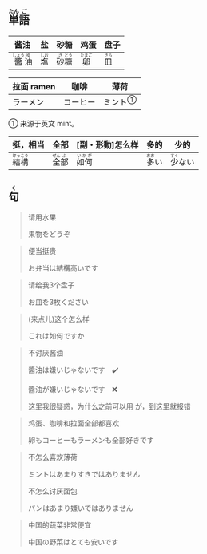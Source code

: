 ## <ruby>単<rt>たん</rt>語<rt>ご</rt></ruby>

| 酱油                                        | 盐                           | 砂糖                                      | 鸡蛋                           | 盘子                         |
| ------------------------------------------- | ---------------------------- | ----------------------------------------- | ------------------------------ | ---------------------------- |
| <ruby>醬<rt>しょう</rt>油<rt>ゆ</rt></ruby> | <ruby>塩<rt>しお</rt></ruby> | <ruby>砂<rt>さ</rt>糖<rt>とう</rt></ruby> | <ruby>卵<rt>たまご</rt></ruby> | <ruby>皿<rt>さら</rt></ruby> |

| 拉面 ramen | 咖啡     | 薄荷                      |
| ---------- | -------- | ------------------------- |
| ラーメン   | コーヒー | <a>ミント</a><sup>①</sup> |

① 来源于英文 mint。

| 挺，相当                                    | 全部                                      | [副・形動]怎么样                 | 多的                           | 少的                             |
| ------------------------------------------- | ----------------------------------------- | -------------------------------- | ------------------------------ | -------------------------------- |
| <ruby>結<rt>けっ</rt>構<rt>こう</rt></ruby> | <ruby>全<rt>ぜん</rt>部<rt>ぶ</rt></ruby> | <ruby>如何<rt>いかが</rt></ruby> | <ruby>多<rt>おお</rt>い</ruby> | <ruby>少<rt>すく</rt>ない</ruby> |



## <ruby>句<rt>く</rt></ruby>

> 请用水果
> 
> 果物をどうぞ

> 便当挺贵
> 
> お弁当は結構高いです

> 请给我3个盘子
> 
> お皿を3枚ください

> (来点儿)这个怎么样
> 
> これは如何ですか

> 不讨厌酱油
> 
> 醬油は嫌いじゃないです　✔️
> 
> 醬油が嫌いじゃないです　❌
> 
> 这里我很疑惑，为什么之前可以用 が，到这里就报错

> 鸡蛋、咖啡和拉面全部都喜欢
>
> 卵もコーヒーもラーメンも全部好きです

> 不怎么喜欢薄荷
>
> ミントはあまりすきではありません
>
> 不怎么讨厌面包
>
> パンはあまり嫌いではありません

> 中国的蔬菜非常便宜
>
> 中国の野菜はとても安いです
